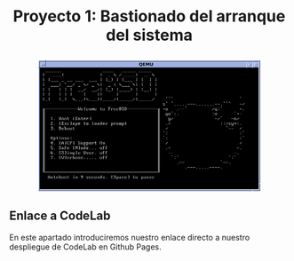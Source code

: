 # <p align="center">Proyecto 1: Bastionado del arranque del sistema</p>

<p align="center"><img src="assets/portada.png" width="400"></p>

## Enlace a CodeLab
En este apartado introduciremos nuestro enlace directo a nuestro despliegue de CodeLab en Github Pages.
